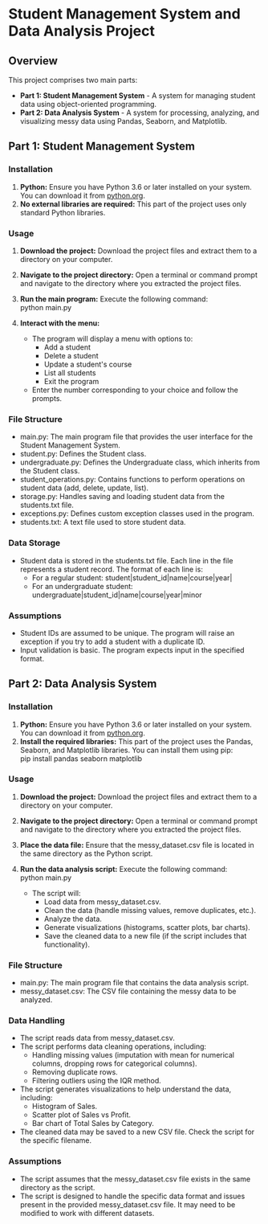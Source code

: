 # **Student Management System and Data Analysis Project**

## **Overview**

This project comprises two main parts:

* **Part 1: Student Management System** \- A system for managing student data using object-oriented programming.  
* **Part 2: Data Analysis System** \- A system for processing, analyzing, and visualizing messy data using Pandas, Seaborn, and Matplotlib.

## **Part 1: Student Management System**

### **Installation**

1. **Python:** Ensure you have Python 3.6 or later installed on your system. You can download it from [python.org](https://www.python.org/downloads/).  
2. **No external libraries are required:** This part of the project uses only standard Python libraries.

### **Usage**

1. **Download the project:** Download the project files and extract them to a directory on your computer.  
2. **Navigate to the project directory:** Open a terminal or command prompt and navigate to the directory where you extracted the project files.  
3. **Run the main program:** Execute the following command:  
   python main.py

4. **Interact with the menu:**  
   * The program will display a menu with options to:  
     * Add a student  
     * Delete a student  
     * Update a student's course  
     * List all students  
     * Exit the program  
   * Enter the number corresponding to your choice and follow the prompts.

### **File Structure**

* main.py: The main program file that provides the user interface for the Student Management System.  
* student.py: Defines the Student class.  
* undergraduate.py: Defines the Undergraduate class, which inherits from the Student class.  
* student\_operations.py: Contains functions to perform operations on student data (add, delete, update, list).  
* storage.py: Handles saving and loading student data from the students.txt file.  
* exceptions.py: Defines custom exception classes used in the program.  
* students.txt: A text file used to store student data.

### **Data Storage**

* Student data is stored in the students.txt file. Each line in the file represents a student record. The format of each line is:  
  * For a regular student: student|student\_id|name|course|year|  
  * For an undergraduate student: undergraduate|student\_id|name|course|year|minor

### **Assumptions**

* Student IDs are assumed to be unique. The program will raise an exception if you try to add a student with a duplicate ID.  
* Input validation is basic. The program expects input in the specified format.

## **Part 2: Data Analysis System**

### **Installation**

1. **Python:** Ensure you have Python 3.6 or later installed on your system. You can download it from [python.org](https://www.python.org/downloads/).  
2. **Install the required libraries:** This part of the project uses the Pandas, Seaborn, and Matplotlib libraries. You can install them using pip:  
   pip install pandas seaborn matplotlib

### **Usage**

1. **Download the project:** Download the project files and extract them to a directory on your computer.  
2. **Navigate to the project directory:** Open a terminal or command prompt and navigate to the directory where you extracted the project files.  
3. **Place the data file:** Ensure that the messy\_dataset.csv file is located in the same directory as the Python script.  
4. **Run the data analysis script:** Execute the following command:  
   python main.py

   * The script will:  
     * Load data from messy\_dataset.csv.  
     * Clean the data (handle missing values, remove duplicates, etc.).  
     * Analyze the data.  
     * Generate visualizations (histograms, scatter plots, bar charts).  
     * Save the cleaned data to a new file (if the script includes that functionality).

### **File Structure**

* main.py: The main program file that contains the data analysis script.  
* messy\_dataset.csv: The CSV file containing the messy data to be analyzed.

### **Data Handling**

* The script reads data from messy\_dataset.csv.  
* The script performs data cleaning operations, including:  
  * Handling missing values (imputation with mean for numerical columns, dropping rows for categorical columns).  
  * Removing duplicate rows.  
  * Filtering outliers using the IQR method.  
* The script generates visualizations to help understand the data, including:  
  * Histogram of Sales.  
  * Scatter plot of Sales vs Profit.  
  * Bar chart of Total Sales by Category.  
* The cleaned data may be saved to a new CSV file. Check the script for the specific filename.

### **Assumptions**

* The script assumes that the messy\_dataset.csv file exists in the same directory as the script.  
* The script is designed to handle the specific data format and issues present in the provided messy\_dataset.csv file. It may need to be modified to work with different datasets.